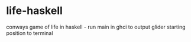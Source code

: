 # life-haskell
conways game of life in haskell - run main in ghci to output glider starting position to terminal 

